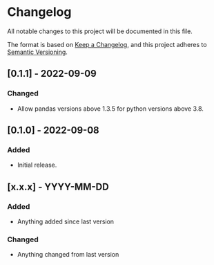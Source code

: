 # Changelog

All notable changes to this project will be documented in this file.

The format is based on [Keep a Changelog](https://keepachangelog.com/en/1.0.0/),
and this project adheres to [Semantic Versioning](https://semver.org/spec/v2.0.0.html).

[comment]: # (Template for updates)

## [0.1.1] - 2022-09-09
### Changed
- Allow pandas versions above 1.3.5 for python versions above 3.8.

## [0.1.0] - 2022-09-08
### Added
- Initial release.

## [x.x.x] - YYYY-MM-DD
### Added
- Anything added since last version
### Changed
- Anything changed from last version